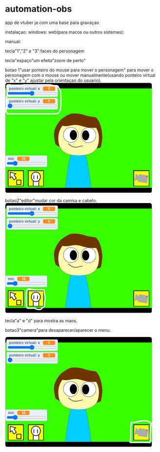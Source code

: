 # automation-obs
app de vtuber ja com uma base para gravaçao

instalaçao:
windows:
web(para macos ou outros sistemas): 

manual:

tecla"1","2" e "3":faces do personagem

tecla"espaço"um efeito"zoom de perto"

botao 1"usar ponteiro do mouse para mover o personagem" para mover o personagem com o mouse ou mover manualmente(usando ponteiro virtual de "x" e "y" ajustar pela orientaçao do usuario).
![print1](https://raw.githubusercontent.com/matheussouzadejesus10/automation-obs/refs/heads/main/Captura%20de%20tela%202025-06-14%20092949.png)

botao2"editor"mudar cor da camisa e cabelo.
![print2](https://raw.githubusercontent.com/matheussouzadejesus10/automation-obs/refs/heads/main/Captura%20de%20tela%202025-06-14%200929493.png)

tecla"a" e "d" para mostra as maos.

botao3"camera"para desaparecer/aparecer o menu.

![print3](https://raw.githubusercontent.com/matheussouzadejesus10/automation-obs/refs/heads/main/Captura%20de%20tela%202025-06-14%200929494.png)
